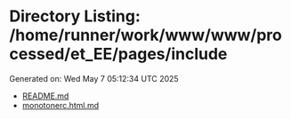 # Directory Listing: /home/runner/work/www/www/processed/et_EE/pages/include
Generated on: Wed May  7 05:12:34 UTC 2025

- [README.md](README.md)
- [monotonerc.html.md](monotonerc.html.md)
